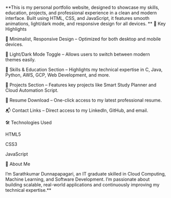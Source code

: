 **This is my personal portfolio website, designed to showcase my skills, education, projects, and professional experience in a clean and modern interface.
Built using HTML, CSS, and JavaScript, it features smooth animations, light/dark mode, and responsive design for all devices.
**
🚀 Key Highlights

🎨 Minimalist, Responsive Design – Optimized for both desktop and mobile devices.

🌙 Light/Dark Mode Toggle – Allows users to switch between modern themes easily.

🧠 Skills & Education Section – Highlights my technical expertise in C, Java, Python, AWS, GCP, Web Development, and more.

💼 Projects Section – Features key projects like Smart Study Planner and Cloud Automation Script.

📜 Resume Download – One-click access to my latest professional resume.

📬 Contact Links – Direct access to my LinkedIn, GitHub, and email.

🛠️ Technologies Used

HTML5

CSS3

JavaScript

💬 About Me

I’m Sarathkumar Dunnapapagari, an IT graduate skilled in Cloud Computing, Machine Learning, and Software Development. I’m passionate about building scalable, real-world applications and continuously improving my technical expertise.**
